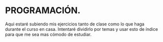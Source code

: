 # PROGRAMACIÓN.
Aqui estaré subiendo mis ejercicios tanto de clase como lo que haga durante el curso en casa. Intentaré dividirlo por temas y usar esto de índice para que me sea mas cómodo de estudiar.
